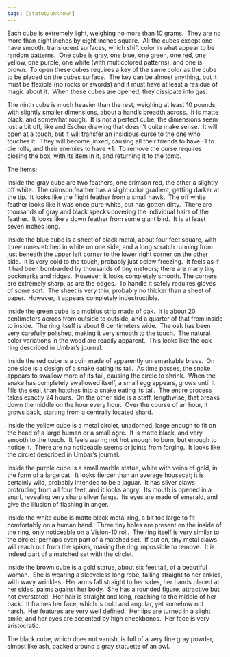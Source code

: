 ```yaml
---
tags: [status/unknown]
---
```


Each cube is extremely light, weighing no more than 10 grams.  They are no more than eight inches by eight inches square.  All the cubes except one have smooth, translucent surfaces, which shift color in what appear to be random patterns.  One cube is gray, one blue, one green, one red, one yellow, one purple, one white (with multicolored patterns), and one is brown.  To open these cubes requires a key of the same color as the cube to be placed on the cubes surface.  The key can be almost anything, but it must be flexible (no rocks or swords) and it must have at least a residue of magic about it.  When these cubes are opened, they dissipate into gas.  

The ninth cube is much heavier than the rest, weighing at least 10 pounds, with slightly smaller dimensions, about a hand’s breadth across.  It is matte black, and somewhat rough.  It is not a perfect cube; the dimensions seem just a bit off, like and Escher drawing that doesn’t quite make sense.  It will open at a touch, but it will transfer an insidious curse to the one who touches it.  They will become jinxed, causing all their friends to have -1 to die rolls, and their enemies to have +1.  To remove the curse requires closing the box, with its item in it, and returning it to the tomb. 

The Items: 

Inside the gray cube are two feathers, one crimson red, the other a slightly off white.  The crimson feather has a slight color gradient, getting darker at the tip.  It looks like the flight feather from a small hawk.  The off white feather looks like it was once pure white, but has gotten dirty.  There are thousands of gray and black specks covering the individual hairs of the feather.  It looks like a down feather from some giant bird.  It is at least seven inches long.   

Inside the blue cube is a sheet of black metal, about four feet square, with three runes etched in white on one side, and a long scratch running from just beneath the upper left corner to the lower right corner on the other side.  It is very cold to the touch, probably just below freezing.  It feels as if it had been bombarded by thousands of tiny meteors; there are many tiny pockmarks and ridges.  However, it looks completely smooth. The corners are extremely sharp, as are the edges.  To handle it safely requires gloves of some sort.  The sheet is very thin, probably no thicker than a sheet of paper.  However, it appears completely indestructible.     

Inside the green cube is a mobius strip made of oak.  It is about 20 centimeters across from outside to outside, and a quarter of that from inside to inside.  The ring itself is about 8 centimeters wide.  The oak has been very carefully polished, making it very smooth to the touch.  The natural color variations in the wood are readily apparent.  This looks like the oak ring described in Umbar’s journal. 

Inside the red cube is a coin made of apparently unremarkable brass.  On one side is a design of a snake eating its tail.  As time passes, the snake appears to swallow more of its tail, causing the circle to shrink.  When the snake has completely swallowed itself, a small egg appears, grows until it fills the seal, than hatches into a snake eating its tail.  The entire process takes exactly 24 hours.  On the other side is a staff, lengthwise, that breaks down the middle on the hour every hour.  Over the course of an hour, it grows back, starting from a centrally located shard.  

Inside the yellow cube is a metal circlet, unadorned, large enough to fit on the head of a large human or a small ogre.  It is matte black, and very smooth to the touch.  It feels warm; not hot enough to burn, but enough to notice it.  There are no noticeable seems or joints from forging.  It looks like the circlet described in Umbar’s journal.  

Inside the purple cube is a small marble statue, white with veins of gold, in the form of a large cat.  It looks fiercer than an average housecat; it is certainly wild, probably intended to be a jaguar.  It has silver claws protruding from all four feet, and it looks angry.  Its mouth is opened in a snarl, revealing very sharp silver fangs.  Its eyes are made of emerald, and give the illusion of flashing in anger.   

Inside the white cube is matte black metal ring, a bit too large to fit comfortably on a human hand.  Three tiny holes are present on the inside of the ring, only noticeable on a Vision-10 roll.  The ring itself is very similar to the circlet; perhaps even part of a matched set.  If put on, tiny metal claws will reach out from the spikes, making the ring impossible to remove.  It is indeed part of a matched set with the circlet.    

Inside the brown cube is a gold statue, about six feet tall, of a beautiful woman.  She is wearing a sleeveless long robe, falling straight to her ankles, with wavy wrinkles.  Her arms fall straight to her sides, her hands placed at her sides, palms against her body.  She has a rounded figure, attractive but not overstated.  Her hair is straight and long, reaching to the middle of her back.  It frames her face, which is bold and angular, yet somehow not harsh.  Her features are very well defined.  Her lips are turned in a slight smile, and her eyes are accented by high cheekbones.  Her face is very aristocratic.  

The black cube, which does not vanish, is full of a very fine gray powder, almost like ash, packed around a gray statuette of an owl.